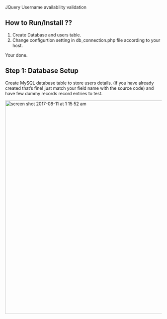JQuery Username availability validation

## How to Run/Install ??

1. Create Database and users table.
2. Change configurtion setting in db_connection.php file according to your host.

Your done.



## Step 1: Database Setup

<p>Create MySQL database table to store users details. (if you have already created that’s fine! just match your field name with the source code) and have few dummy records record entries to test. </p>

<img width="685" alt="screen shot 2017-08-11 at 1 15 52 am" src="https://user-images.githubusercontent.com/12325386/29182771-ace5509c-7e32-11e7-800b-c06440160229.png">
